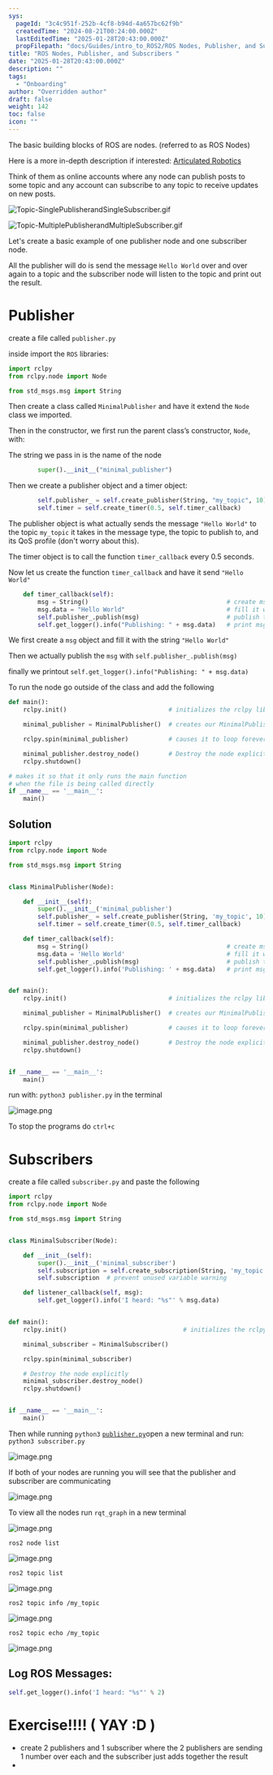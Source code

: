 ```yaml
---
sys:
  pageId: "3c4c951f-252b-4cf8-b94d-4a657bc62f9b"
  createdTime: "2024-08-21T00:24:00.000Z"
  lastEditedTime: "2025-01-28T20:43:00.000Z"
  propFilepath: "docs/Guides/intro_to_ROS2/ROS Nodes, Publisher, and Subscribers .md"
title: "ROS Nodes, Publisher, and Subscribers "
date: "2025-01-28T20:43:00.000Z"
description: ""
tags:
  - "Onboarding"
author: "Overridden author"
draft: false
weight: 142
toc: false
icon: ""
---
```


The basic building blocks of ROS are nodes. (referred to as ROS Nodes)

Here is a more in-depth description if interested: [Articulated Robotics](https://articulatedrobotics.xyz/tutorials/ready-for-ros/ros-overview#2-nodes)

Think of them as online accounts where any node can publish posts to some topic and any account can subscribe to any topic to receive updates on new posts.

![Topic-SinglePublisherandSingleSubscriber.gif](https://docs.ros.org/en/humble/_images/Topic-SinglePublisherandSingleSubscriber.gif)

![Topic-MultiplePublisherandMultipleSubscriber.gif](https://docs.ros.org/en/humble/_images/Topic-MultiplePublisherandMultipleSubscriber.gif)

Let's create a basic example of one publisher node and one subscriber node.

All the publisher will do is send the message `Hello World` over and over again to a topic and the subscriber node will listen to the topic and print out the result.

# Publisher

create a file called `publisher.py` 

inside import the `ROS` libraries:

```python
import rclpy
from rclpy.node import Node

from std_msgs.msg import String
```

Then create a class called `MinimalPublisher` and have it extend the `Node` class we imported.

Then in the constructor, we first run the parent class’s constructor, `Node`, with:

The string we pass in is the name of the node

```python
        super().__init__("minimal_publisher")
```

Then we create a publisher object and a timer object:

```python
        self.publisher_ = self.create_publisher(String, "my_topic", 10)
        self.timer = self.create_timer(0.5, self.timer_callback)
```

The publisher object is what actually sends the message `"Hello World"` to the topic `my_topic` it takes in the message type, the topic to publish to, and its QoS profile (don't worry about this).

The timer object is to call the function `timer_callback` every 0.5 seconds.

Now let us create the function `timer_callback` and have it send `"Hello World"`

```python
    def timer_callback(self):
        msg = String()                                      # create msg object
        msg.data = "Hello World"                            # fill it with data
        self.publisher_.publish(msg)                        # publish the message
        self.get_logger().info("Publishing: " + msg.data)   # print msg
```

We first create a `msg` object and fill it with the string `"Hello World"`

Then we actually publish the `msg` with `self.publisher_.publish(msg)`

finally we printout `self.get_logger().info("Publishing: " + msg.data)`

To run the node go outside of the class and add the following

```python
def main():
    rclpy.init()                            # initializes the rclpy library

    minimal_publisher = MinimalPublisher()  # creates our MinimalPublisher object

    rclpy.spin(minimal_publisher)           # causes it to loop forever

    minimal_publisher.destroy_node()        # Destroy the node explicitly
    rclpy.shutdown()

# makes it so that it only runs the main function
# when the file is being called directly
if __name__ == '__main__': 
    main()
```

## Solution

```python
import rclpy
from rclpy.node import Node

from std_msgs.msg import String


class MinimalPublisher(Node):

    def __init__(self):
        super().__init__('minimal_publisher')
        self.publisher_ = self.create_publisher(String, 'my_topic', 10)
        self.timer = self.create_timer(0.5, self.timer_callback)

    def timer_callback(self):
        msg = String()                                      # create msg object
        msg.data = 'Hello World'                            # fill it with data
        self.publisher_.publish(msg)                        # publish the message
        self.get_logger().info('Publishing: ' + msg.data)   # print msg


def main():
    rclpy.init()                            # initializes the rclpy library

    minimal_publisher = MinimalPublisher()  # creates our MinimalPublisher object

    rclpy.spin(minimal_publisher)           # causes it to loop forever

    minimal_publisher.destroy_node()        # Destroy the node explicitly
    rclpy.shutdown()


if __name__ == '__main__':
    main()
```

run with: `python3 publisher.py` in the terminal

![image.png](https://prod-files-secure.s3.us-west-2.amazonaws.com/d518164a-d88e-44d1-a4ee-3adb3bd8bce0/9214accb-ad5b-44f1-a31c-b3167c59138b/image.png?X-Amz-Algorithm=AWS4-HMAC-SHA256&X-Amz-Content-Sha256=UNSIGNED-PAYLOAD&X-Amz-Credential=ASIAZI2LB466QW4LPFB7%2F20250216%2Fus-west-2%2Fs3%2Faws4_request&X-Amz-Date=20250216T170204Z&X-Amz-Expires=3600&X-Amz-Security-Token=IQoJb3JpZ2luX2VjEDQaCXVzLXdlc3QtMiJHMEUCIA84e6yXJQWu95duOQLopyOjifXIOoUzkMz%2FkydNeYQJAiEAlkZWDdBijOLhe9IVxrFveeRKmIc6080tBpiNQnnE128q%2FwMIXRAAGgw2Mzc0MjMxODM4MDUiDE7VPM3EyCL1Grkn2yrcA3X%2FjYr0AXG4iSmxJwyJbGa2yTu3L39YP8wP3EfSH4%2F%2FRfkeHZRnC%2BAlp%2FKt%2BEkHFEhbugOJFSwudzImz9OBlN6Kwu23%2Bj25IS%2Fv9f2qRNHgVSa916GkWOmHaDgWbyDwi4SjCW9DzT0v4jucRsmJCbHa1vAOLff1ldBg0%2F2GT%2FNmbQgT%2FdkCAb3tkhh7t3E8os1Pkbh9VyO5W1X0JUXjLkFeY2IXZ0OElzZurPkvS2IFizg3qogG0ldJDKC%2BOsrSP7m%2FSsScXm%2BNE5e7C1%2ByJyNZ4CWcEQEHVDB5tF0G%2BsJ0%2F1CzJSZF3Bt3T%2B2W6NcJ%2FFSW8QDDnIo78ldWFmzn4VaNHMqWRdDd8EAerMW8Xs8l8VWzPfYhmReZuUL%2FAcRQUEQE5WgDRLctjW%2FPrOeHVTJUapdPNbw5J0KusrMPyNx1Z6CGxSPR71P5QFUj8TnpwWW8sQiRcKUg9RyFe3sxNAgojfFFHW4Kc3R7wWElFpb7wW8FJ3YrTBJaMh4S3plkbFpVP1RI3MJxREH3BAAUCTATCHsSOPiFPAgx2sM9HKeheepASk%2Bsi9zorvHmzwyARsoy6f7sq877sKM2YuatIX%2BJRYO27yLSKAKOqyHtUgKvvd6lDd18vLoPBJjTMJmhx70GOqUBE%2FC81%2BhNpTkP7SyaCx09F6U%2BUvfKlDlxOcHDeiWHv9pA90USA7V%2B%2FLAmyRR0rBK6hBMG53zVSNP8Z4UpmwcblA5WgyDZ9CS29irwSJWJTMlxtdDo3QcTPcKHoMsPfTQrfCRL7%2BdeqbB%2BtpbF%2Bm%2Frh8qdPX%2BvnLI7N9cy9BQl7gOG4gt06JkyEH4srneM8%2FvMs4hmwfriZfwqSw%2BFodU68eKVKinP&X-Amz-Signature=6855f6ced2296a1db56a1879b6d2e640d41ac182670f36bc2238b130d3619daa&X-Amz-SignedHeaders=host&x-id=GetObject)

To stop the programs do `ctrl+c`

# Subscribers

create a file called `subscriber.py` and paste the following

```python
import rclpy
from rclpy.node import Node

from std_msgs.msg import String


class MinimalSubscriber(Node):

    def __init__(self):
        super().__init__('minimal_subscriber')
        self.subscription = self.create_subscription(String, 'my_topic', self.listener_callback, 10)
        self.subscription  # prevent unused variable warning

    def listener_callback(self, msg):
        self.get_logger().info('I heard: "%s"' % msg.data)


def main():
    rclpy.init()                                # initializes the rclpy library

    minimal_subscriber = MinimalSubscriber()

    rclpy.spin(minimal_subscriber)

    # Destroy the node explicitly
    minimal_subscriber.destroy_node()
    rclpy.shutdown()


if __name__ == '__main__':
    main()
```

Then while running `python3` [`publisher.py`](http://publisher.py/)open a new terminal and run: `python3 subscriber.py` 

![image.png](https://prod-files-secure.s3.us-west-2.amazonaws.com/d518164a-d88e-44d1-a4ee-3adb3bd8bce0/611fccf2-c738-4dbd-94e9-98f209092866/image.png?X-Amz-Algorithm=AWS4-HMAC-SHA256&X-Amz-Content-Sha256=UNSIGNED-PAYLOAD&X-Amz-Credential=ASIAZI2LB466QW4LPFB7%2F20250216%2Fus-west-2%2Fs3%2Faws4_request&X-Amz-Date=20250216T170204Z&X-Amz-Expires=3600&X-Amz-Security-Token=IQoJb3JpZ2luX2VjEDQaCXVzLXdlc3QtMiJHMEUCIA84e6yXJQWu95duOQLopyOjifXIOoUzkMz%2FkydNeYQJAiEAlkZWDdBijOLhe9IVxrFveeRKmIc6080tBpiNQnnE128q%2FwMIXRAAGgw2Mzc0MjMxODM4MDUiDE7VPM3EyCL1Grkn2yrcA3X%2FjYr0AXG4iSmxJwyJbGa2yTu3L39YP8wP3EfSH4%2F%2FRfkeHZRnC%2BAlp%2FKt%2BEkHFEhbugOJFSwudzImz9OBlN6Kwu23%2Bj25IS%2Fv9f2qRNHgVSa916GkWOmHaDgWbyDwi4SjCW9DzT0v4jucRsmJCbHa1vAOLff1ldBg0%2F2GT%2FNmbQgT%2FdkCAb3tkhh7t3E8os1Pkbh9VyO5W1X0JUXjLkFeY2IXZ0OElzZurPkvS2IFizg3qogG0ldJDKC%2BOsrSP7m%2FSsScXm%2BNE5e7C1%2ByJyNZ4CWcEQEHVDB5tF0G%2BsJ0%2F1CzJSZF3Bt3T%2B2W6NcJ%2FFSW8QDDnIo78ldWFmzn4VaNHMqWRdDd8EAerMW8Xs8l8VWzPfYhmReZuUL%2FAcRQUEQE5WgDRLctjW%2FPrOeHVTJUapdPNbw5J0KusrMPyNx1Z6CGxSPR71P5QFUj8TnpwWW8sQiRcKUg9RyFe3sxNAgojfFFHW4Kc3R7wWElFpb7wW8FJ3YrTBJaMh4S3plkbFpVP1RI3MJxREH3BAAUCTATCHsSOPiFPAgx2sM9HKeheepASk%2Bsi9zorvHmzwyARsoy6f7sq877sKM2YuatIX%2BJRYO27yLSKAKOqyHtUgKvvd6lDd18vLoPBJjTMJmhx70GOqUBE%2FC81%2BhNpTkP7SyaCx09F6U%2BUvfKlDlxOcHDeiWHv9pA90USA7V%2B%2FLAmyRR0rBK6hBMG53zVSNP8Z4UpmwcblA5WgyDZ9CS29irwSJWJTMlxtdDo3QcTPcKHoMsPfTQrfCRL7%2BdeqbB%2BtpbF%2Bm%2Frh8qdPX%2BvnLI7N9cy9BQl7gOG4gt06JkyEH4srneM8%2FvMs4hmwfriZfwqSw%2BFodU68eKVKinP&X-Amz-Signature=f05ae4cf84ef7afdef3d1abba74672f56557f584a528affb152487820028bb79&X-Amz-SignedHeaders=host&x-id=GetObject)

If both of your nodes are running you will see that the publisher and subscriber are communicating

![image.png](https://prod-files-secure.s3.us-west-2.amazonaws.com/d518164a-d88e-44d1-a4ee-3adb3bd8bce0/eea428b5-1cf0-43bb-a30b-81cbaf6c5c78/image.png?X-Amz-Algorithm=AWS4-HMAC-SHA256&X-Amz-Content-Sha256=UNSIGNED-PAYLOAD&X-Amz-Credential=ASIAZI2LB466QW4LPFB7%2F20250216%2Fus-west-2%2Fs3%2Faws4_request&X-Amz-Date=20250216T170204Z&X-Amz-Expires=3600&X-Amz-Security-Token=IQoJb3JpZ2luX2VjEDQaCXVzLXdlc3QtMiJHMEUCIA84e6yXJQWu95duOQLopyOjifXIOoUzkMz%2FkydNeYQJAiEAlkZWDdBijOLhe9IVxrFveeRKmIc6080tBpiNQnnE128q%2FwMIXRAAGgw2Mzc0MjMxODM4MDUiDE7VPM3EyCL1Grkn2yrcA3X%2FjYr0AXG4iSmxJwyJbGa2yTu3L39YP8wP3EfSH4%2F%2FRfkeHZRnC%2BAlp%2FKt%2BEkHFEhbugOJFSwudzImz9OBlN6Kwu23%2Bj25IS%2Fv9f2qRNHgVSa916GkWOmHaDgWbyDwi4SjCW9DzT0v4jucRsmJCbHa1vAOLff1ldBg0%2F2GT%2FNmbQgT%2FdkCAb3tkhh7t3E8os1Pkbh9VyO5W1X0JUXjLkFeY2IXZ0OElzZurPkvS2IFizg3qogG0ldJDKC%2BOsrSP7m%2FSsScXm%2BNE5e7C1%2ByJyNZ4CWcEQEHVDB5tF0G%2BsJ0%2F1CzJSZF3Bt3T%2B2W6NcJ%2FFSW8QDDnIo78ldWFmzn4VaNHMqWRdDd8EAerMW8Xs8l8VWzPfYhmReZuUL%2FAcRQUEQE5WgDRLctjW%2FPrOeHVTJUapdPNbw5J0KusrMPyNx1Z6CGxSPR71P5QFUj8TnpwWW8sQiRcKUg9RyFe3sxNAgojfFFHW4Kc3R7wWElFpb7wW8FJ3YrTBJaMh4S3plkbFpVP1RI3MJxREH3BAAUCTATCHsSOPiFPAgx2sM9HKeheepASk%2Bsi9zorvHmzwyARsoy6f7sq877sKM2YuatIX%2BJRYO27yLSKAKOqyHtUgKvvd6lDd18vLoPBJjTMJmhx70GOqUBE%2FC81%2BhNpTkP7SyaCx09F6U%2BUvfKlDlxOcHDeiWHv9pA90USA7V%2B%2FLAmyRR0rBK6hBMG53zVSNP8Z4UpmwcblA5WgyDZ9CS29irwSJWJTMlxtdDo3QcTPcKHoMsPfTQrfCRL7%2BdeqbB%2BtpbF%2Bm%2Frh8qdPX%2BvnLI7N9cy9BQl7gOG4gt06JkyEH4srneM8%2FvMs4hmwfriZfwqSw%2BFodU68eKVKinP&X-Amz-Signature=27d2126812797e2d8f73ed194632b361ae23df6b202d2cfecda96c75951b6db4&X-Amz-SignedHeaders=host&x-id=GetObject)

To view all the nodes run `rqt_graph` in a new terminal

![image.png](https://prod-files-secure.s3.us-west-2.amazonaws.com/d518164a-d88e-44d1-a4ee-3adb3bd8bce0/1d98e964-4318-4d62-b5c4-8c8f78368598/image.png?X-Amz-Algorithm=AWS4-HMAC-SHA256&X-Amz-Content-Sha256=UNSIGNED-PAYLOAD&X-Amz-Credential=ASIAZI2LB466QW4LPFB7%2F20250216%2Fus-west-2%2Fs3%2Faws4_request&X-Amz-Date=20250216T170204Z&X-Amz-Expires=3600&X-Amz-Security-Token=IQoJb3JpZ2luX2VjEDQaCXVzLXdlc3QtMiJHMEUCIA84e6yXJQWu95duOQLopyOjifXIOoUzkMz%2FkydNeYQJAiEAlkZWDdBijOLhe9IVxrFveeRKmIc6080tBpiNQnnE128q%2FwMIXRAAGgw2Mzc0MjMxODM4MDUiDE7VPM3EyCL1Grkn2yrcA3X%2FjYr0AXG4iSmxJwyJbGa2yTu3L39YP8wP3EfSH4%2F%2FRfkeHZRnC%2BAlp%2FKt%2BEkHFEhbugOJFSwudzImz9OBlN6Kwu23%2Bj25IS%2Fv9f2qRNHgVSa916GkWOmHaDgWbyDwi4SjCW9DzT0v4jucRsmJCbHa1vAOLff1ldBg0%2F2GT%2FNmbQgT%2FdkCAb3tkhh7t3E8os1Pkbh9VyO5W1X0JUXjLkFeY2IXZ0OElzZurPkvS2IFizg3qogG0ldJDKC%2BOsrSP7m%2FSsScXm%2BNE5e7C1%2ByJyNZ4CWcEQEHVDB5tF0G%2BsJ0%2F1CzJSZF3Bt3T%2B2W6NcJ%2FFSW8QDDnIo78ldWFmzn4VaNHMqWRdDd8EAerMW8Xs8l8VWzPfYhmReZuUL%2FAcRQUEQE5WgDRLctjW%2FPrOeHVTJUapdPNbw5J0KusrMPyNx1Z6CGxSPR71P5QFUj8TnpwWW8sQiRcKUg9RyFe3sxNAgojfFFHW4Kc3R7wWElFpb7wW8FJ3YrTBJaMh4S3plkbFpVP1RI3MJxREH3BAAUCTATCHsSOPiFPAgx2sM9HKeheepASk%2Bsi9zorvHmzwyARsoy6f7sq877sKM2YuatIX%2BJRYO27yLSKAKOqyHtUgKvvd6lDd18vLoPBJjTMJmhx70GOqUBE%2FC81%2BhNpTkP7SyaCx09F6U%2BUvfKlDlxOcHDeiWHv9pA90USA7V%2B%2FLAmyRR0rBK6hBMG53zVSNP8Z4UpmwcblA5WgyDZ9CS29irwSJWJTMlxtdDo3QcTPcKHoMsPfTQrfCRL7%2BdeqbB%2BtpbF%2Bm%2Frh8qdPX%2BvnLI7N9cy9BQl7gOG4gt06JkyEH4srneM8%2FvMs4hmwfriZfwqSw%2BFodU68eKVKinP&X-Amz-Signature=35b59acfbf552b96024c4ce3da6d3c2a10cfacf21ff45f19501c24b4dadca59f&X-Amz-SignedHeaders=host&x-id=GetObject)

`ros2 node list`

![image.png](https://prod-files-secure.s3.us-west-2.amazonaws.com/d518164a-d88e-44d1-a4ee-3adb3bd8bce0/680ac8cf-e6d9-4164-9ece-5b9a6fccffee/image.png?X-Amz-Algorithm=AWS4-HMAC-SHA256&X-Amz-Content-Sha256=UNSIGNED-PAYLOAD&X-Amz-Credential=ASIAZI2LB466QW4LPFB7%2F20250216%2Fus-west-2%2Fs3%2Faws4_request&X-Amz-Date=20250216T170204Z&X-Amz-Expires=3600&X-Amz-Security-Token=IQoJb3JpZ2luX2VjEDQaCXVzLXdlc3QtMiJHMEUCIA84e6yXJQWu95duOQLopyOjifXIOoUzkMz%2FkydNeYQJAiEAlkZWDdBijOLhe9IVxrFveeRKmIc6080tBpiNQnnE128q%2FwMIXRAAGgw2Mzc0MjMxODM4MDUiDE7VPM3EyCL1Grkn2yrcA3X%2FjYr0AXG4iSmxJwyJbGa2yTu3L39YP8wP3EfSH4%2F%2FRfkeHZRnC%2BAlp%2FKt%2BEkHFEhbugOJFSwudzImz9OBlN6Kwu23%2Bj25IS%2Fv9f2qRNHgVSa916GkWOmHaDgWbyDwi4SjCW9DzT0v4jucRsmJCbHa1vAOLff1ldBg0%2F2GT%2FNmbQgT%2FdkCAb3tkhh7t3E8os1Pkbh9VyO5W1X0JUXjLkFeY2IXZ0OElzZurPkvS2IFizg3qogG0ldJDKC%2BOsrSP7m%2FSsScXm%2BNE5e7C1%2ByJyNZ4CWcEQEHVDB5tF0G%2BsJ0%2F1CzJSZF3Bt3T%2B2W6NcJ%2FFSW8QDDnIo78ldWFmzn4VaNHMqWRdDd8EAerMW8Xs8l8VWzPfYhmReZuUL%2FAcRQUEQE5WgDRLctjW%2FPrOeHVTJUapdPNbw5J0KusrMPyNx1Z6CGxSPR71P5QFUj8TnpwWW8sQiRcKUg9RyFe3sxNAgojfFFHW4Kc3R7wWElFpb7wW8FJ3YrTBJaMh4S3plkbFpVP1RI3MJxREH3BAAUCTATCHsSOPiFPAgx2sM9HKeheepASk%2Bsi9zorvHmzwyARsoy6f7sq877sKM2YuatIX%2BJRYO27yLSKAKOqyHtUgKvvd6lDd18vLoPBJjTMJmhx70GOqUBE%2FC81%2BhNpTkP7SyaCx09F6U%2BUvfKlDlxOcHDeiWHv9pA90USA7V%2B%2FLAmyRR0rBK6hBMG53zVSNP8Z4UpmwcblA5WgyDZ9CS29irwSJWJTMlxtdDo3QcTPcKHoMsPfTQrfCRL7%2BdeqbB%2BtpbF%2Bm%2Frh8qdPX%2BvnLI7N9cy9BQl7gOG4gt06JkyEH4srneM8%2FvMs4hmwfriZfwqSw%2BFodU68eKVKinP&X-Amz-Signature=5616bfd5564e880bb06567c1fbedbb4fe541b7b939a584ece7c3384876ca7623&X-Amz-SignedHeaders=host&x-id=GetObject)

`ros2 topic list`

![image.png](https://prod-files-secure.s3.us-west-2.amazonaws.com/d518164a-d88e-44d1-a4ee-3adb3bd8bce0/eee2ebe1-27ef-4a4a-96fb-2ca54126fb29/image.png?X-Amz-Algorithm=AWS4-HMAC-SHA256&X-Amz-Content-Sha256=UNSIGNED-PAYLOAD&X-Amz-Credential=ASIAZI2LB466QW4LPFB7%2F20250216%2Fus-west-2%2Fs3%2Faws4_request&X-Amz-Date=20250216T170204Z&X-Amz-Expires=3600&X-Amz-Security-Token=IQoJb3JpZ2luX2VjEDQaCXVzLXdlc3QtMiJHMEUCIA84e6yXJQWu95duOQLopyOjifXIOoUzkMz%2FkydNeYQJAiEAlkZWDdBijOLhe9IVxrFveeRKmIc6080tBpiNQnnE128q%2FwMIXRAAGgw2Mzc0MjMxODM4MDUiDE7VPM3EyCL1Grkn2yrcA3X%2FjYr0AXG4iSmxJwyJbGa2yTu3L39YP8wP3EfSH4%2F%2FRfkeHZRnC%2BAlp%2FKt%2BEkHFEhbugOJFSwudzImz9OBlN6Kwu23%2Bj25IS%2Fv9f2qRNHgVSa916GkWOmHaDgWbyDwi4SjCW9DzT0v4jucRsmJCbHa1vAOLff1ldBg0%2F2GT%2FNmbQgT%2FdkCAb3tkhh7t3E8os1Pkbh9VyO5W1X0JUXjLkFeY2IXZ0OElzZurPkvS2IFizg3qogG0ldJDKC%2BOsrSP7m%2FSsScXm%2BNE5e7C1%2ByJyNZ4CWcEQEHVDB5tF0G%2BsJ0%2F1CzJSZF3Bt3T%2B2W6NcJ%2FFSW8QDDnIo78ldWFmzn4VaNHMqWRdDd8EAerMW8Xs8l8VWzPfYhmReZuUL%2FAcRQUEQE5WgDRLctjW%2FPrOeHVTJUapdPNbw5J0KusrMPyNx1Z6CGxSPR71P5QFUj8TnpwWW8sQiRcKUg9RyFe3sxNAgojfFFHW4Kc3R7wWElFpb7wW8FJ3YrTBJaMh4S3plkbFpVP1RI3MJxREH3BAAUCTATCHsSOPiFPAgx2sM9HKeheepASk%2Bsi9zorvHmzwyARsoy6f7sq877sKM2YuatIX%2BJRYO27yLSKAKOqyHtUgKvvd6lDd18vLoPBJjTMJmhx70GOqUBE%2FC81%2BhNpTkP7SyaCx09F6U%2BUvfKlDlxOcHDeiWHv9pA90USA7V%2B%2FLAmyRR0rBK6hBMG53zVSNP8Z4UpmwcblA5WgyDZ9CS29irwSJWJTMlxtdDo3QcTPcKHoMsPfTQrfCRL7%2BdeqbB%2BtpbF%2Bm%2Frh8qdPX%2BvnLI7N9cy9BQl7gOG4gt06JkyEH4srneM8%2FvMs4hmwfriZfwqSw%2BFodU68eKVKinP&X-Amz-Signature=d92a8d2aff9a7ce10799d05cccc455d4fbf273c663ca0ef947e24a3dd004fa0c&X-Amz-SignedHeaders=host&x-id=GetObject)

`ros2 topic info /my_topic`

![image.png](https://prod-files-secure.s3.us-west-2.amazonaws.com/d518164a-d88e-44d1-a4ee-3adb3bd8bce0/6288ef12-cb9e-406f-b9eb-65feed3a9011/image.png?X-Amz-Algorithm=AWS4-HMAC-SHA256&X-Amz-Content-Sha256=UNSIGNED-PAYLOAD&X-Amz-Credential=ASIAZI2LB466QW4LPFB7%2F20250216%2Fus-west-2%2Fs3%2Faws4_request&X-Amz-Date=20250216T170204Z&X-Amz-Expires=3600&X-Amz-Security-Token=IQoJb3JpZ2luX2VjEDQaCXVzLXdlc3QtMiJHMEUCIA84e6yXJQWu95duOQLopyOjifXIOoUzkMz%2FkydNeYQJAiEAlkZWDdBijOLhe9IVxrFveeRKmIc6080tBpiNQnnE128q%2FwMIXRAAGgw2Mzc0MjMxODM4MDUiDE7VPM3EyCL1Grkn2yrcA3X%2FjYr0AXG4iSmxJwyJbGa2yTu3L39YP8wP3EfSH4%2F%2FRfkeHZRnC%2BAlp%2FKt%2BEkHFEhbugOJFSwudzImz9OBlN6Kwu23%2Bj25IS%2Fv9f2qRNHgVSa916GkWOmHaDgWbyDwi4SjCW9DzT0v4jucRsmJCbHa1vAOLff1ldBg0%2F2GT%2FNmbQgT%2FdkCAb3tkhh7t3E8os1Pkbh9VyO5W1X0JUXjLkFeY2IXZ0OElzZurPkvS2IFizg3qogG0ldJDKC%2BOsrSP7m%2FSsScXm%2BNE5e7C1%2ByJyNZ4CWcEQEHVDB5tF0G%2BsJ0%2F1CzJSZF3Bt3T%2B2W6NcJ%2FFSW8QDDnIo78ldWFmzn4VaNHMqWRdDd8EAerMW8Xs8l8VWzPfYhmReZuUL%2FAcRQUEQE5WgDRLctjW%2FPrOeHVTJUapdPNbw5J0KusrMPyNx1Z6CGxSPR71P5QFUj8TnpwWW8sQiRcKUg9RyFe3sxNAgojfFFHW4Kc3R7wWElFpb7wW8FJ3YrTBJaMh4S3plkbFpVP1RI3MJxREH3BAAUCTATCHsSOPiFPAgx2sM9HKeheepASk%2Bsi9zorvHmzwyARsoy6f7sq877sKM2YuatIX%2BJRYO27yLSKAKOqyHtUgKvvd6lDd18vLoPBJjTMJmhx70GOqUBE%2FC81%2BhNpTkP7SyaCx09F6U%2BUvfKlDlxOcHDeiWHv9pA90USA7V%2B%2FLAmyRR0rBK6hBMG53zVSNP8Z4UpmwcblA5WgyDZ9CS29irwSJWJTMlxtdDo3QcTPcKHoMsPfTQrfCRL7%2BdeqbB%2BtpbF%2Bm%2Frh8qdPX%2BvnLI7N9cy9BQl7gOG4gt06JkyEH4srneM8%2FvMs4hmwfriZfwqSw%2BFodU68eKVKinP&X-Amz-Signature=dc0ac6e7a04a0ef148678c9106f75d901170002bd82c1e15dd0717b80a2daec1&X-Amz-SignedHeaders=host&x-id=GetObject)

`ros2 topic echo /my_topic`

![image.png](https://prod-files-secure.s3.us-west-2.amazonaws.com/d518164a-d88e-44d1-a4ee-3adb3bd8bce0/0a6fcb4d-422d-4a6c-a803-749ef4adf2c6/image.png?X-Amz-Algorithm=AWS4-HMAC-SHA256&X-Amz-Content-Sha256=UNSIGNED-PAYLOAD&X-Amz-Credential=ASIAZI2LB466QW4LPFB7%2F20250216%2Fus-west-2%2Fs3%2Faws4_request&X-Amz-Date=20250216T170204Z&X-Amz-Expires=3600&X-Amz-Security-Token=IQoJb3JpZ2luX2VjEDQaCXVzLXdlc3QtMiJHMEUCIA84e6yXJQWu95duOQLopyOjifXIOoUzkMz%2FkydNeYQJAiEAlkZWDdBijOLhe9IVxrFveeRKmIc6080tBpiNQnnE128q%2FwMIXRAAGgw2Mzc0MjMxODM4MDUiDE7VPM3EyCL1Grkn2yrcA3X%2FjYr0AXG4iSmxJwyJbGa2yTu3L39YP8wP3EfSH4%2F%2FRfkeHZRnC%2BAlp%2FKt%2BEkHFEhbugOJFSwudzImz9OBlN6Kwu23%2Bj25IS%2Fv9f2qRNHgVSa916GkWOmHaDgWbyDwi4SjCW9DzT0v4jucRsmJCbHa1vAOLff1ldBg0%2F2GT%2FNmbQgT%2FdkCAb3tkhh7t3E8os1Pkbh9VyO5W1X0JUXjLkFeY2IXZ0OElzZurPkvS2IFizg3qogG0ldJDKC%2BOsrSP7m%2FSsScXm%2BNE5e7C1%2ByJyNZ4CWcEQEHVDB5tF0G%2BsJ0%2F1CzJSZF3Bt3T%2B2W6NcJ%2FFSW8QDDnIo78ldWFmzn4VaNHMqWRdDd8EAerMW8Xs8l8VWzPfYhmReZuUL%2FAcRQUEQE5WgDRLctjW%2FPrOeHVTJUapdPNbw5J0KusrMPyNx1Z6CGxSPR71P5QFUj8TnpwWW8sQiRcKUg9RyFe3sxNAgojfFFHW4Kc3R7wWElFpb7wW8FJ3YrTBJaMh4S3plkbFpVP1RI3MJxREH3BAAUCTATCHsSOPiFPAgx2sM9HKeheepASk%2Bsi9zorvHmzwyARsoy6f7sq877sKM2YuatIX%2BJRYO27yLSKAKOqyHtUgKvvd6lDd18vLoPBJjTMJmhx70GOqUBE%2FC81%2BhNpTkP7SyaCx09F6U%2BUvfKlDlxOcHDeiWHv9pA90USA7V%2B%2FLAmyRR0rBK6hBMG53zVSNP8Z4UpmwcblA5WgyDZ9CS29irwSJWJTMlxtdDo3QcTPcKHoMsPfTQrfCRL7%2BdeqbB%2BtpbF%2Bm%2Frh8qdPX%2BvnLI7N9cy9BQl7gOG4gt06JkyEH4srneM8%2FvMs4hmwfriZfwqSw%2BFodU68eKVKinP&X-Amz-Signature=fb5e4871793c0b1363c4a49bdcaeb9eecdf645e126c3cd70b52b92c671618180&X-Amz-SignedHeaders=host&x-id=GetObject)

## Log ROS Messages:

```python
self.get_logger().info('I heard: "%s"' % 2)
```

# Exercise!!!! ( YAY :D )

- create 2 publishers and 1 subscriber where the 2 publishers are sending 1 number over each and the subscriber just adds together the result
- 
